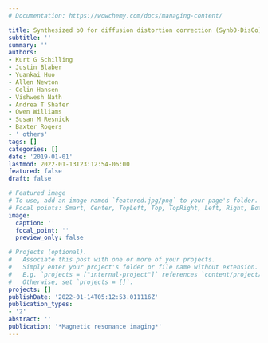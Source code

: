 ```yaml
---
# Documentation: https://wowchemy.com/docs/managing-content/

title: Synthesized b0 for diffusion distortion correction (Synb0-DisCo)
subtitle: ''
summary: ''
authors:
- Kurt G Schilling
- Justin Blaber
- Yuankai Huo
- Allen Newton
- Colin Hansen
- Vishwesh Nath
- Andrea T Shafer
- Owen Williams
- Susan M Resnick
- Baxter Rogers
- ' others'
tags: []
categories: []
date: '2019-01-01'
lastmod: 2022-01-13T23:12:54-06:00
featured: false
draft: false

# Featured image
# To use, add an image named `featured.jpg/png` to your page's folder.
# Focal points: Smart, Center, TopLeft, Top, TopRight, Left, Right, BottomLeft, Bottom, BottomRight.
image:
  caption: ''
  focal_point: ''
  preview_only: false

# Projects (optional).
#   Associate this post with one or more of your projects.
#   Simply enter your project's folder or file name without extension.
#   E.g. `projects = ["internal-project"]` references `content/project/deep-learning/index.md`.
#   Otherwise, set `projects = []`.
projects: []
publishDate: '2022-01-14T05:12:53.011116Z'
publication_types:
- '2'
abstract: ''
publication: '*Magnetic resonance imaging*'
---
```

